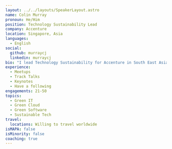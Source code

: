 ```yaml
---
layout: ../../layouts/SpeakerLayout.astro
name: Colin Murray
pronoun: He/Him
position: Technology Sustainability Lead
company: Accenture
location: Singapore, Asia
languages:
  - English
social:
  github: murraycj
  linkedin: murraycj
bio: "I lead Technology Sustainability for Accenture in South East Asia (SEA) which is positioning sustainability at the heart of Accenture’s client’s technology strategies and supporting clients in their sustainability journeys."
experience:
  - Meetups
  - Track Talks
  - Keynotes
  - Have a following
engagements: 21-50
topics:
  - Green IT
  - Green Cloud
  - Green Software
  - Sustainable Tech
travel:
  locations: Willing to travel worldwide
isMAPA: false
isMinority: false
coaching: true
---
```


